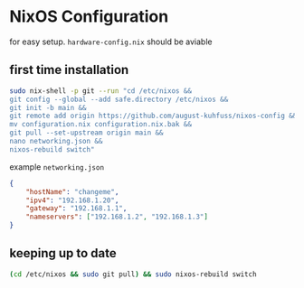 # NixOS Configuration

for easy setup. `hardware-config.nix` should be aviable

## first time installation

```bash
sudo nix-shell -p git --run "cd /etc/nixos &&
git config --global --add safe.directory /etc/nixos &&
git init -b main &&
git remote add origin https://github.com/august-kuhfuss/nixos-config &&
mv configuration.nix configuration.nix.bak &&
git pull --set-upstream origin main &&
nano networking.json &&
nixos-rebuild switch"
```

example `networking.json`

```json
{
	"hostName": "changeme",
	"ipv4": "192.168.1.20",
	"gateway": "192.168.1.1",
	"nameservers": ["192.168.1.2", "192.168.1.3"]
}
```

## keeping up to date

```bash
(cd /etc/nixos && sudo git pull) && sudo nixos-rebuild switch
```
